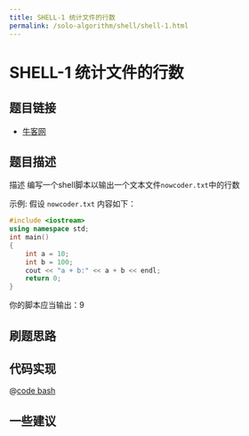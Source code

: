 ```yaml
---
title: SHELL-1 统计文件的行数
permalink: /solo-algorithm/shell/shell-1.html
---
```


# SHELL-1 统计文件的行数

## 题目链接

- [牛客网](https://www.nowcoder.com/practice/205ccba30b264ae697a78f425f276779)

## 题目描述

描述
编写一个shell脚本以输出一个文本文件`nowcoder.txt`中的行数

示例:
假设 `nowcoder.txt` 内容如下：

```cpp
#include <iostream>
using namespace std;
int main()
{
    int a = 10;
    int b = 100;
    cout << "a + b:" << a + b << endl;
    return 0;
}
```

你的脚本应当输出：9

## 刷题思路

## 代码实现

@[code bash](@algorithm/shell/shell-1.sh)

## 一些建议
